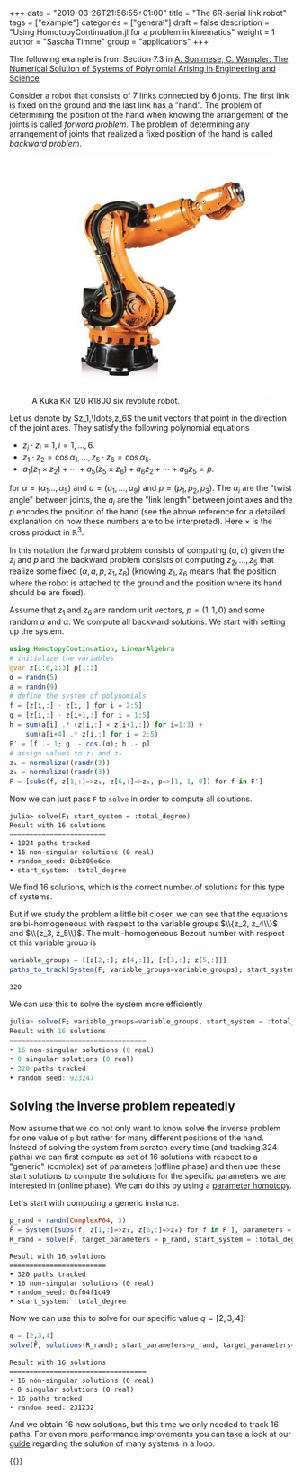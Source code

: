 +++
date = "2019-03-26T21:56:55+01:00"
title = "The 6R-serial link robot"
tags = ["example"]
categories = ["general"]
draft = false
description = "Using HomotopyContinuation.jl for a problem in kinematics"
weight = 1
author = "Sascha Timme"
group = "applications"
+++

The following example is from Section 7.3 in [A. Sommese, C. Wampler: The Numerical Solution of Systems of Polynomial Arising in Engineering and Science](https://www.worldscientific.com/worldscibooks/10.1142/5763)


Consider a robot that consists of 7 links connected by 6 joints. The first link is fixed on the ground and the last link has a "hand". The problem of determining the position of the hand when knowing the arrangement of the joints is called  *forward problem*. The problem of determining any arrangement of joints that realized a fixed position of the hand is called *backward problem*.

<figure>
<img src="/images/kuka-6r.jpg" class="center"/>
<figcaption>A Kuka KR 120 R1800 six revolute robot.</figcaption>
</figure>
Let us denote by $z_1,\ldots,z_6$ the unit vectors that point in the direction of the joint axes.  They satisfy the following polynomial equations


  * $z_i \cdot z_i = 1, i=1,\ldots,6.$
  * $z_1 \cdot z_2 = \cos \alpha_1,\ldots, z_5 \cdot z_6 = \cos \alpha_5$.
  * $a_1 (z_1 \times z_2) + \cdots + a_5 (z_5 \times z_6) + a_6 z_2 + \cdots + a_9  z_5= p.$


for $\alpha=(\alpha_1\ldots, \alpha_5)$ and $a=(a_1,\ldots,a_9)$ and $p=(p_1,p_2,p_3)$.
The $\alpha_i$ are the "twist angle" between joints, the $a_i$ are the "link length" between joint axes
and the $p$ encodes the position of the hand (see the above reference for a detailed explanation on how these numbers are to be interpreted). Here $\times$ is the cross product in $\mathbb{R}^3$.


In this notation the forward problem consists of computing $(\alpha,a)$ given the $z_i$ and $p$ and the backward problem consists of computing  $z_2,\ldots,z_5$ that realize some fixed $(\alpha,a,p,z_1,z_6)$ (knowing $z_1,z_6$ means that the position where the robot is attached to the ground  and the position where its hand should be are fixed).


Assume that $z_1$ and $z_6$ are random unit vectors, $p=(1,1,0)$ and some random $a$ and $\alpha$. We compute all backward solutions. We start with setting up the system.


```julia
using HomotopyContinuation, LinearAlgebra
# initialize the variables
@var z[1:6,1:3] p[1:3]
α = randn(5)
a = randn(9)
# define the system of polynomials
f = [z[i,:] ⋅ z[i,:] for i = 2:5]
g = [z[i,:] ⋅ z[i+1,:] for i = 1:5]
h = sum(a[i] .* (z[i,:] × z[i+1,:]) for i=1:3) +
    sum(a[i+4] .* z[i,:] for i = 2:5)
F′ = [f .- 1; g .- cos.(α); h .- p]
# assign values to z₁ and z₆
z₁ = normalize!(randn(3))
z₆ = normalize!(randn(3))
F = [subs(f, z[1,:]=>z₁, z[6,:]=>z₆, p=>[1, 1, 0]) for f in F′]
```

Now we can just pass `F` to `solve` in order to compute all solutions.
```
julia> solve(F; start_system = :total_degree)
Result with 16 solutions
========================
• 1024 paths tracked
• 16 non-singular solutions (0 real)
• random_seed: 0xb809e6ce
• start_system: :total_degree
```


We find 16 solutions, which is the correct number of solutions for this type of systems.

But if we study the problem a little bit closer, we can see that the equations are bi-homogeneous with respect to the variable groups $\\{z_2, z_4\\}$ and $\\{z_3, z_5\\}$.
The multi-homogeneous Bezout number with respect ot this variable group is
```julia
variable_groups = [[z[2,:]; z[4,:]], [z[3,:]; z[5,:]]]
paths_to_track(System(F; variable_groups=variable_groups); start_system = :total_degree)
```
```
320
```

We can use this to solve the system more efficiently
```julia
julia> solve(F; variable_groups=variable_groups, start_system = :total_degree)
Result with 16 solutions
==================================
• 16 non-singular solutions (0 real)
• 0 singular solutions (0 real)
• 320 paths tracked
• random seed: 923247
```

## Solving the inverse problem repeatedly

Now assume that we do not only want to know solve the inverse problem for one value of `p` but rather for many different positions of the hand.
Instead of solving the system from scratch every time (and tracking 324 paths) we can first compute as set of 16 solutions with respect to a "generic" (complex) set of parameters (offline phase) and then use these start solutions to compute the solutions for the specific parameters we are interested in (online phase). We can do this by using a [parameter homotopy](/guides/parameter-homotopies/).

Let's start with computing a generic instance.
```julia
p_rand = randn(ComplexF64, 3)
F̂ = System([subs(f, z[1,:]=>z₁, z[6,:]=>z₆) for f in F′], parameters = p,  variable_groups=variable_groups)
R_rand = solve(F̂, target_parameters = p_rand, start_system = :total_degree)
```
```
Result with 16 solutions
========================
• 320 paths tracked
• 16 non-singular solutions (0 real)
• random_seed: 0xf04f1c49
• start_system: :total_degree
```

Now we can use this to solve for our specific value $q=[2,3,4]$:
```julia
q = [2,3,4]
solve(F̂, solutions(R_rand); start_parameters=p_rand, target_parameters=q)
```
```
Result with 16 solutions
==================================
• 16 non-singular solutions (0 real)
• 0 singular solutions (0 real)
• 16 paths tracked
• random seed: 231232
```
And we obtain 16 new solutions, but this time we only needed to track 16 paths.
For even more performance improvements you can take a look at our [guide](/guides/many-systems/) regarding the solution of many systems in a loop.

{{<bibtex >}} 
